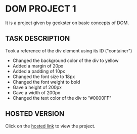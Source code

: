 # DOM PROJECT 1

It is a project given by geekster on basic concepts of DOM.

## TASK DESCRIPTION

Took a reference of the div element using its ID ("container")

- Changed the background color of the div to yellow
- Added a margin of 20px
- Added a padding of 10px
- Changed the font size to 18px
- Changed the font weight to bold
- Gave a height of 200px
- Gave a width of 200px
- Changed the text color of the div to "#0000FF"

## HOSTED VERSION

Click on the [hosted link](https://varunarora137.github.io/DOM1/) to view the project.
